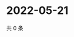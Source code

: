 # 2022-05-21

共 0 条

<!-- BEGIN WEIBO -->
<!-- 最后更新时间 Sat May 21 2022 00:22:55 GMT+0800 (China Standard Time) -->

<!-- END WEIBO -->
